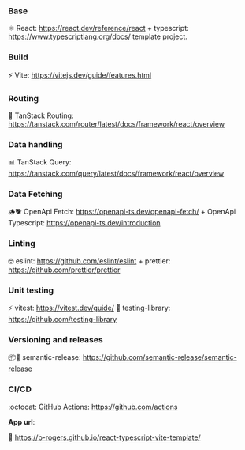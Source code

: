 ### Base

⚛️ React: https://react.dev/reference/react + typescript: https://www.typescriptlang.org/docs/ template project.

### Build

⚡️ Vite: https://vitejs.dev/guide/features.html

### Routing

:round_pushpin: TanStack Routing: https://tanstack.com/router/latest/docs/framework/react/overview

### Data handling

:bar_chart: TanStack Query: https://tanstack.com/query/latest/docs/framework/react/overview

### Data Fetching

🪵🐕 OpenApi Fetch: https://openapi-ts.dev/openapi-fetch/ +
OpenApi Typescript: https://openapi-ts.dev/introduction

### Linting

🤓 eslint: https://github.com/eslint/eslint +
prettier: https://github.com/prettier/prettier

### Unit testing

⚡️ vitest: https://vitest.dev/guide/
🐙 testing-library: https://github.com/testing-library

### Versioning and releases

📦🚀 semantic-release: https://github.com/semantic-release/semantic-release

### CI/CD

:octocat: GitHub Actions: https://github.com/actions

**App url**:

👊 https://b-rogers.github.io/react-typescript-vite-template/
